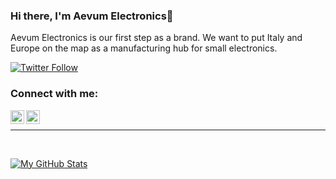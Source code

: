 



### Hi there, I'm Aevum Electronics👋 
Aevum Electronics is our first step as a brand. 
We want to put Italy and Europe on the map
as a manufacturing hub for small electronics.

[![Twitter Follow](https://img.shields.io/twitter/follow/Aevum88?color=1DA1F2&logo=twitter&style=for-the-badge)](https://twitter.com/intent/follow?original_referer=https%3A%2F%2Fgithub.com%2FAevum88&screen_name=Aevum88)


### Connect with me:


[<img align="left" alt="Aevum Electronics | YouTube" width="22px" src="https://cdn.jsdelivr.net/npm/simple-icons@v3/icons/youtube.svg" />][youtube]
[<img align="left" alt="Aevum Electronics | Twitter" width="22px" src="https://cdn.jsdelivr.net/npm/simple-icons@v3/icons/twitter.svg" />][twitter]


<br>
<hr>
<br>

[![My GitHub Stats](https://github-readme-stats.vercel.app/api/?username=AevumElectronics&count_private=true&theme=tokyonight&showicons=true)]()

[website]: indirizzo
[twitter]: https://twitter.com/Aevum88
[youtube]: https://youtube.com/channel/UCYNVZHemGbQInCFgvvXBJDg
